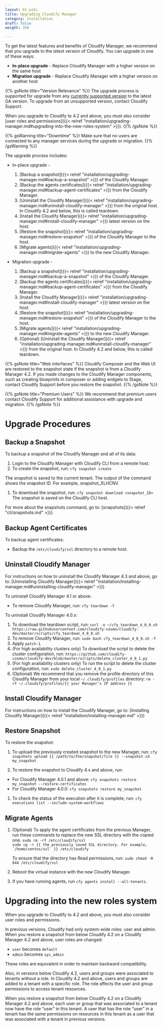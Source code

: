 ```yaml
---
layout: bt_wiki
title: Upgrading Cloudify Manager
category: Installation
draft: false
weight: 350

---
```


To get the latest features and benefits of Cloudify Manager, we recommend that you upgrade to the latest version of Cloudify. You can upgrade in one of these ways:

* **In-place upgrade** - Replace Cloudify Manager with a higher version on the same host
* **Migration upgrade** - Replace Cloudify Manager with a higher version on another host

{{% gsNote title="Version Relevance" %}}
The upgrade process is supported for upgrade from any [currently supported version]( https://cloudify.co/product/cloudify-lifecycle/ ) to the latest GA version. To upgrade from an unsupported version, contact Cloudify Support. 

When you upgrade to Cloudify to 4.2 and above, you must also consider [user roles and permissions]({{< relref "installation/upgrading-manager.md#upgrading-into-the-new-roles-system" >}}).
{{% /gsNote %}}

{{% gsWarning title="Downtime" %}}
Make sure that no users are connected to any manager services during the upgrade or migration.
{{% /gsWarning %}}

The upgrade process includes:

* In-place upgrade -

  1. [Backup a snapshot]({{< relref "installation/upgrading-manager.md#backup-a-snapshot" >}}) of the Cloudify Manager.
  1. [Backup the agents certificates]({{< relref "installation/upgrading-manager.md#backup-agent-certificates" >}}) from the Cloudify Manager.
  1. [Uninstall the Cloudify Manager]({{< relref "installation/upgrading-manager.md#uninstall-cloudify-manager" >}}) from the original host. In Cloudify 4.2 and below, this is called teardown.
  1. [Install the Cloudify Manager]({{< relref "installation/upgrading-manager.md#install-cloudify-manager" >}}) latest version on the host.
  1. [Restore the snapshot]({{< relref "installation/upgrading-manager.md#restore-snapshot" >}}) of the Cloudify Manager to the host.
  1. [Migrate agents]({{< relref "installation/upgrading-manager.md#migrate-agents" >}}) to the new Cloudify Manager.

* Migration upgrade -

  1. [Backup a snapshot]({{< relref "installation/upgrading-manager.md#backup-a-snapshot" >}}) of the Cloudify Manager.
  1. [Backup the agents certificates]({{< relref "installation/upgrading-manager.md#backup-agent-certificates" >}}) from the Cloudify Manager.
  1. [Install the Cloudify Manager]({{< relref "installation/upgrading-manager.md#install-cloudify-manager" >}}) latest version on the host.
  1. [Restore the snapshot]({{< relref "installation/upgrading-manager.md#restore-snapshot" >}}) of the Cloudify Manager to the host.
  1. [Migrate agents]({{< relref "installation/upgrading-manager.md#migrate-agents" >}}) to the new Cloudify Manager.
  1. (Optional) [Uninstall the Cloudify Manager]({{< relref "installation/upgrading-manager.md#uninstall-cloudify-manager" >}}) from the original host. In Cloudify 4.2 and below, this is called teardown.

{{% gsNote title="Web interfaces" %}}
Cloudify Composer and the Web UI are restored to the snapshot state if the snapshot is from a Cloudify Manager 4.2. If you made changes to the Cloudify Manager components, such as creating blueprints in composer or adding widgets to Stage, contact Cloudify Support before you restore the snapshot.
{{% /gsNote %}}

{{% gsNote title="Premium Users" %}}
We recommend that premium users contact Cloudify Support for additional assistance with upgrade and migration.
{{% /gsNote %}}

# Upgrade Procedures

## Backup a Snapshot

To backup a snapshot of the Cloudify Manager and all of its data:

1. Login to the Cloudify Manager with Cloudify CLI from a remote host.
1. To create the snapshot, run: ```cfy snapshot create```<br>

  The snapshot is saved to the current tenant. The output of the command shows the snapshot ID. For example, snapshot_XLHCNV.
1. To download the snapshot, run: ```cfy snapshot download <snapshot_ID>```
  The snapshot is saved on the Cloudify CLI host.

For more about the snapshots command, go to: [snapshots]({{< relref "cli/snapshots.md" >}}).

## Backup Agent Certificates

To backup agent certificates:

* Backup the `/etc/cloudify/ssl` directory to a remote host.

## Uninstall Cloudify Manager

For instructions on how to uninstall the Cloudify Manager 4.3 and above, go to: [Uninstalling Cloudify Manager]({{< relref "installation/installing-manager.md#uninstalling-cloudify-manager" >}})

To uninstall Cloudify Manager 4.1 or above:

* To remove Cloudify Manager, run: ```cfy teardown -f```

To uninstall Cloudify Manager 4.0.x:

1. To download the teardown script, run: ```curl -o ~/cfy_teardown_4_0_0.sh https://raw.githubusercontent.com/cloudify-cosmo/cloudify-dev/master/scripts/cfy_teardown_4_0_0.sh```
1. To remove Cloudify Manager, run: ```sudo bash cfy_teardown_4_0_0.sh -f```
1. Apply ```patch-1```.
1. (For high availability clusters only) To download the script to delete the cluster configuration, run: ```https://github.com/cloudify-cosmo/cloudify-dev/blob/master/scripts/delete_cluster_4_0_1.py```
1. (For high availability clusters only) To run the script to delete the cluster configuration, run: ```sudo delete_cluster_4_0_1.py```
1. (Optional) We recommend that you remove the profile directory of this Cloudify Manager from your local `~/.cloudify/profiles` directory: ```rm -rf ~/.cloudify/profiles/{{ your Manager’s IP address }}```

## Install Cloudify Manager

For instructions on how to install the Cloudify Manager, go to: [Installing Cloudify Manager]({{< relref "installation/installing-manager.md" >}})

## Restore Snapshot

To restore the snapshot:

1. To upload the previously created snapshot to the new Manager, run:
   ```cfy snapshots upload {{ /path/to/the/snapshot/file }} --snapshot-id my_snapshot```

1. To restore the snapshot to Cloudify 4.x and above, run:

  * For Cloudify Manager 4.0.1 and above: ```cfy snapshots restore my_snapshot --restore-certificates```
  * For Cloudify Manager 4.0.0: ```cfy snapshots restore my_snapshot```

1. To check the status of the execution after it is complete, run:
   ```cfy executions list --include-system-workflows```

## Migrate Agents

1. (Optional) To apply the agent certificates from the previous Manager, run these commands to replace the new SSL directory with the copied one.
      ```sudo rm -rf /etc/cloudify/ssl```<br>
      ```sudo cp -r {{ the previously saved SSL directory. For example, `/home/centos/ssl` }} /etc/cloudify```

      To ensure that the directory has Read permissions, run:
      ```sudo chmod -R 644 /etc/cloudify/ssl```

1. Reboot the virtual instance with the new Cloudify Manager.

1. If you have running agents, run `cfy agents install --all-tenants`.

# Upgrading into the new roles system

When you upgrade to Cloudify to 4.2 and above, you must also consider user roles and permissions.

In previous versions, Cloudify had only system-wide roles: user and admin. When you restore a snapshot from below Cloudify 4.2 on a Cloudify Manager 4.2 and above, user roles are changed:

- `user` becomes `default`
- `admin` becomes `sys_admin`

These roles are equivalent in order to maintain backward compatibility.

Also, in versions below Cloudify 4.2, users and groups were associated to tenants without a role. In Cloudify 4.2 and above, users and groups are added to a tenant with a specific role. The role affects the user and group permissions to access tenant resources.

When you restore a snapshot from below Cloudify 4.2 on a Cloudify Manager 4.2 and above, each user or group that was associated to a tenant now have the role “user” in this tenant. A user that has the role “user” in a tenant has the same permissions on resources in this tenant as a user that was associated with a tenant in previous versions.
